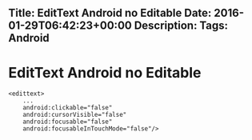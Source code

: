 Title: EditText Android no Editable
Date: 2016-01-29T06:42:23+00:00
Description: 
Tags: Android
---
# EditText Android no Editable

```
<edittext>
	...	
    android:clickable="false"  
    android:cursorVisible="false"  
    android:focusable="false"  
    android:focusableInTouchMode="false"/>
```